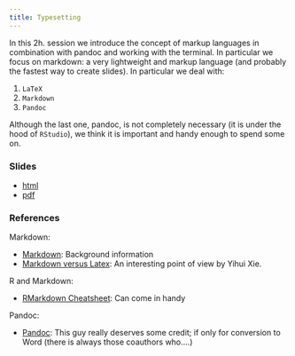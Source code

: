 ```yaml
---
title: Typesetting
---
```


In this 2h. session we introduce the concept of markup languages in combination with pandoc and working with the terminal. In particular we focus on markdown: a very lightweight and markup language (and probably the fastest way to create slides). In particular we deal with:

1. `LaTeX`
2. `Markdown`
3. `Pandoc`

Although the last one, pandoc, is not completely necessary (it is under the hood of `RStudio`), we think it is important and handy enough to spend some on. 

### Slides

* [html](../slides/03-typesetting.html)
* [pdf](../slides/03-typesetting.pdf)

### References

Markdown:

* [Markdown](http://daringfireball.net/projects/markdown/): Background information
* [Markdown versus Latex](http://yihui.name/en/2013/10/markdown-or-latex/): An interesting point of view by Yihui Xie.

R and Markdown: 

* [RMarkdown Cheatsheet](http://blog.rstudio.org/2014/08/01/the-r-markdown-cheat-sheet/): Can come in handy

Pandoc: 

* [Pandoc](http://johnmacfarlane.net/pandoc/): This guy really deserves some credit; if only for conversion to Word (there is always those coauthors who....)

